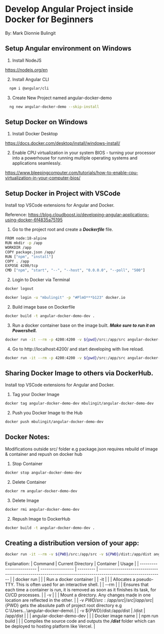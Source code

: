 # Develop Angular Project inside Docker for Beginners

By: Mark Dionnie Bulingit

## Setup Angular environment on Windows

1. Install NodeJS

https://nodejs.org/en

2. Install Angular CLI

```bash
  npm i @angular/cli
```

3. Create New Project named angular-docker-demo

```bash
  ng new angular-docker-demo --skip-install
```

## Setup Docker on Windows

1. Install Docker Desktop

https://docs.docker.com/desktop/install/windows-install/

2. Enable CPU virtualization in your system BIOS - turning your processor into a powerhouse for running multiple operating systems and applications seamlessly.

https://www.bleepingcomputer.com/tutorials/how-to-enable-cpu-virtualization-in-your-computer-bios/

## Setup Docker in Project with VSCode

Install top VSCode extensions for Angular and Docker.

Reference: https://blog.cloudboost.io/developing-angular-applications-using-docker-6f4835a75195

1. Go to the project root and create a **_Dockerfile_** file.

```bash
FROM node:18-alpine
RUN mkdir -p /app
WORKDIR /app
COPY package.json /app/
RUN ["npm", "install"]
COPY . /app
EXPOSE 4200/tcp
CMD ["npm", "start", "--", "--host", "0.0.0.0", "--poll", "500"]

```

2. Login to Docker via Terminal

```bash
docker logout
```

```bash
docker login -u "mbulingit" -p "#PlmO***b123" docker.io
```

2. Build image base on Dockerfile

```bash
docker build -t angular-docker-demo-dev .
```

3. Run a docker container base on the image built. **_Make sure to run it on Powershell._**

```bash
docker run -it --rm -p 4200:4200 -v ${pwd}/src:/app/src angular-docker-demo-dev
```

4. Go to http://localhost:4200/ and start developing with live reload.

```bash
docker run -it --rm -p 4200:4200 -v ${pwd}/src:/app/src angular-docker-demo-dev
```

## Sharing Docker Image to others via DockerHub.

Install top VSCode extensions for Angular and Docker.

1. Tag your Docker Image

```bash
docker tag angular-docker-demo-dev mbulingit/angular-docker-demo-dev

```

2. Push you Docker Image to the Hub

```bash
docker push mbulingit/angular-docker-demo-dev

```

## Docker Notes:

Modifications outside src/ folder e.g package.json requires rebuild of image & container and repush on docker hub

1. Stop Container

```bash
docker stop angular-docker-demo-dev
```

2. Delete Container

```bash
docker rm angular-docker-demo-dev
```

3. Delete Image

```bash
docker rmi angular-docker-demo-dev
```

2. Repush Image to DockerHub

```bash
docker build -t angular-docker-demo-dev .
```

## Creating a distribution version of your app:

```bash
docker run -it --rm -v ${PWD}/src:/app/src -v ${PWD}/dist:/app/dist angular-docker-demo-dev npm run build
```

Explanation:
| Command | Current Directory | Container | Usage |
| ------------------------- | ----------------- | --------- | -------------------------------------------------------------------------------------------------------------- |
| docker run | | | Run a docker container |
| \-it | | | Allocates a pseudo-TTY. This is often used for an interactive shell. |
| \--rm | | | Ensures that each time a container is run, it is removed as soon as it finishes its task, for CI/CD processes. |
| \-v | | | Mount a directory. Any changes made in one location are reflected in the other. |
| \-v ${PWD}/src:/app/src   | /src              | /app/src  |${PWD} gets the absolute path of project root directory e.g C:\Users\...\angular-docker-demo\ |
| \-v ${PWD}/dist:/app/dist | /dist | /app/dist | |
| angular-docker-demo-dev | | | Docker image name |
| npm run build | | | Compiles the source code and outputs the **_/dist_** folder which can be deployed to hosting platform like Vercel. |
